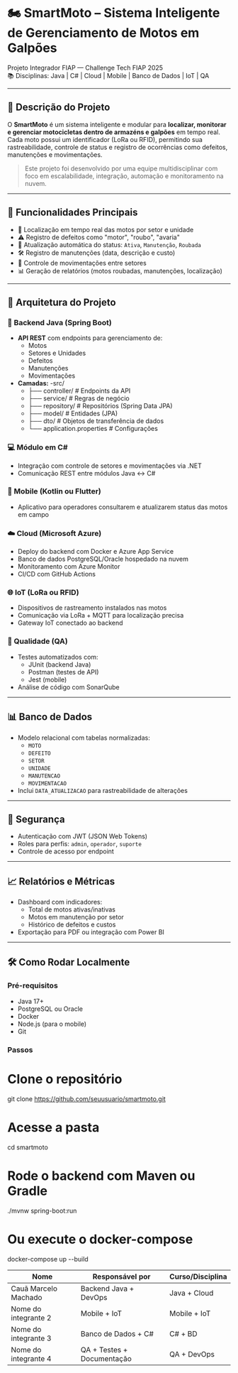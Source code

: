 # 🏍️ SmartMoto – Sistema Inteligente de Gerenciamento de Motos em Galpões

Projeto Integrador FIAP — Challenge Tech FIAP 2025  
📚 Disciplinas: Java | C# | Cloud | Mobile | Banco de Dados | IoT | QA

---

## 📌 Descrição do Projeto

O **SmartMoto** é um sistema inteligente e modular para **localizar, monitorar e gerenciar motocicletas dentro de armazéns e galpões** em tempo real.  
Cada moto possui um identificador (LoRa ou RFID), permitindo sua rastreabilidade, controle de status e registro de ocorrências como defeitos, manutenções e movimentações.

> Este projeto foi desenvolvido por uma equipe multidisciplinar com foco em escalabilidade, integração, automação e monitoramento na nuvem.

---

## 🚀 Funcionalidades Principais

- 📍 Localização em tempo real das motos por setor e unidade
- ⚠️ Registro de defeitos como "motor", "roubo", "avaria"
- 🔄 Atualização automática do status: `Ativa`, `Manutenção`, `Roubada`
- 🛠️ Registro de manutenções (data, descrição e custo)
- 🔁 Controle de movimentações entre setores
- 📊 Geração de relatórios (motos roubadas, manutenções, localização)

---

## 🧱 Arquitetura do Projeto

### 📁 Backend Java (Spring Boot)

- **API REST** com endpoints para gerenciamento de:
  - Motos
  - Setores e Unidades
  - Defeitos
  - Manutenções
  - Movimentações
- **Camadas:**
    -src/
    - ├── controller/ # Endpoints da API
    - ├── service/ # Regras de negócio
    - ├── repository/ # Repositórios (Spring Data JPA)
    - ├── model/ # Entidades (JPA)
    - ├── dto/ # Objetos de transferência de dados
    - └── application.properties # Configurações
  

### 💻 Módulo em C#

- Integração com controle de setores e movimentações via .NET  
- Comunicação REST entre módulos Java ↔ C#

### 📲 Mobile (Kotlin ou Flutter)

- Aplicativo para operadores consultarem e atualizarem status das motos em campo

### ☁️ Cloud (Microsoft Azure)

- Deploy do backend com Docker e Azure App Service  
- Banco de dados PostgreSQL/Oracle hospedado na nuvem  
- Monitoramento com Azure Monitor  
- CI/CD com GitHub Actions  

### 🌐 IoT (LoRa ou RFID)

- Dispositivos de rastreamento instalados nas motos  
- Comunicação via LoRa + MQTT para localização precisa  
- Gateway IoT conectado ao backend  

### 🧪 Qualidade (QA)

- Testes automatizados com:
  - JUnit (backend Java)
  - Postman (testes de API)
  - Jest (mobile)
- Análise de código com SonarQube

---

## 📊 Banco de Dados

- Modelo relacional com tabelas normalizadas:
  - `MOTO`
  - `DEFEITO`
  - `SETOR`
  - `UNIDADE`
  - `MANUTENCAO`
  - `MOVIMENTACAO`
- Inclui `DATA_ATUALIZACAO` para rastreabilidade de alterações

---

## 🔐 Segurança

- Autenticação com JWT (JSON Web Tokens)  
- Roles para perfis: `admin`, `operador`, `suporte`  
- Controle de acesso por endpoint

---

## 📈 Relatórios e Métricas

- Dashboard com indicadores:
  - Total de motos ativas/inativas
  - Motos em manutenção por setor
  - Histórico de defeitos e custos
- Exportação para PDF ou integração com Power BI

---

## 🛠️ Como Rodar Localmente

### Pré-requisitos

- Java 17+  
- PostgreSQL ou Oracle  
- Docker  
- Node.js (para o mobile)  
- Git  

### Passos

# Clone o repositório
git clone https://github.com/seuusuario/smartmoto.git

# Acesse a pasta
cd smartmoto

# Rode o backend com Maven ou Gradle
./mvnw spring-boot:run

# Ou execute o docker-compose
docker-compose up --build

| Nome                 | Responsável por            | Curso/Disciplina |
| -------------------- | -------------------------- | ---------------- |
| Cauã Marcelo Machado | Backend Java + DevOps      | Java + Cloud     |
| Nome do integrante 2 | Mobile + IoT               | Mobile + IoT     |
| Nome do integrante 3 | Banco de Dados + C#        | C# + BD          |
| Nome do integrante 4 | QA + Testes + Documentação | QA + DevOps      |
